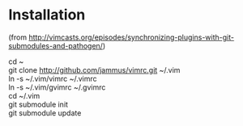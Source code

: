 # Installation
(from http://vimcasts.org/episodes/synchronizing-plugins-with-git-submodules-and-pathogen/)

cd ~  
git clone http://github.com/jammus/vimrc.git ~/.vim  
ln -s ~/.vim/vimrc ~/.vimrc  
ln -s ~/.vim/gvimrc ~/.gvimrc  
cd ~/.vim  
git submodule init  
git submodule update  
